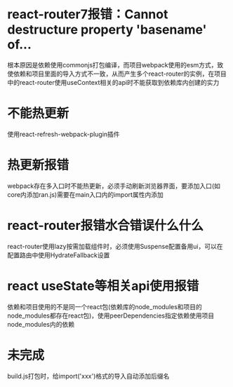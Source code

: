# react-router7报错：Cannot destructure property 'basename' of...
根本原因是依赖使用commonjs打包编译，而项目webpack使用的esm方式，致使依赖和项目里面的导入方式不一致，从而产生多个react-router的实例，在项目中的react-router使用useContext相关的api时不能获取到依赖库内创建的实力

# 不能热更新
使用react-refresh-webpack-plugin插件

# 热更新报错
webpack存在多入口时不能热更新，必须手动刷新浏览器界面，要添加入口(如core内添加ran.js)需要在main入口内的import属性内添加

# react-router报错水合错误什么什么
react-router使用lazy按需加载组件时，必须使用Suspense配置备用ui，可以在配置路由中使用HydrateFallback设置

# react useState等相关api使用报错
依赖和项目使用的不是同一个react包(依赖库的node_modules和项目的node_modules都存在react包)，使用peerDependencies指定依赖使用项目node_modules内的依赖

# 未完成
build.js打包时，给import('xxx')格式的导入自动添加后缀名